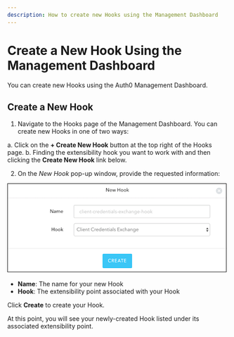 ```yaml
---
description: How to create new Hooks using the Management Dashboard
---
```


# Create a New Hook Using the Management Dashboard

You can create new Hooks using the Auth0 Management Dashboard.

## Create a New Hook

1. Navigate to the Hooks page of the Management Dashboard. You can create new Hooks in one of two ways:

  a. Click on the **+ Create New Hook** button at the top right of the Hooks page.
  b. Finding the extensibility hook you want to work with and then clicking the **Create New Hook** link below.

2. On the *New Hook* pop-up window, provide the requested information:

  ![Create Hook Dialog](/media/articles/auth0-hooks/name-new-hook.png)

  * **Name**: The name for your new Hook
  * **Hook**: The extensibility point associated with your Hook

  Click **Create** to create your Hook.

  At this point, you will see your newly-created Hook listed under its associated extensibility point.
